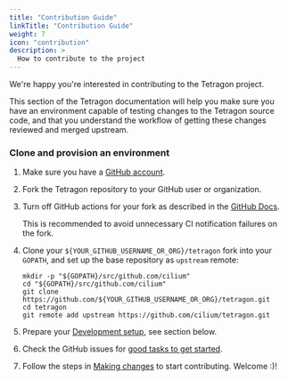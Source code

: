 ```yaml
---
title: "Contribution Guide"
linkTitle: "Contribution Guide"
weight: 7
icon: "contribution"
description: >
  How to contribute to the project
---
```


We're happy you're interested in contributing to the Tetragon project.

This section of the Tetragon documentation will help you make sure you
have an environment capable of testing changes to the Tetragon source code,
and that you understand the workflow of getting these changes reviewed and
merged upstream.

### Clone and provision an environment

1. Make sure you have a [GitHub account](https://github.com/join).

2. Fork the Tetragon repository to your GitHub user or organization.

3. Turn off GitHub actions for your fork as described in the
   [GitHub Docs](https://docs.github.com/en/repositories/managing-your-repositorys-settings-and-features/enabling-features-for-your-repository/managing-github-actions-settings-for-a-repository#managing-github-actions-permissions-for-your-repository>).

   This is recommended to avoid unnecessary CI notification failures on the fork.

4. Clone your `${YOUR_GITHUB_USERNAME_OR_ORG}/tetragon` fork into your
   `GOPATH`, and set up the base repository as `upstream` remote:

   ```shell
   mkdir -p "${GOPATH}/src/github.com/cilium"
   cd "${GOPATH}/src/github.com/cilium"
   git clone https://github.com/${YOUR_GITHUB_USERNAME_OR_ORG}/tetragon.git
   cd tetragon
   git remote add upstream https://github.com/cilium/tetragon.git
   ```

5. Prepare your [Development setup](/docs/contribution-guide/development-setup),
   see section below.

6. Check the GitHub issues for [good tasks to get
   started](https://github.com/cilium/tetragon/issues?q=is%3Aopen+is%3Aissue+label%3A%22good+first+issue%22).

7. Follow the steps in [Making changes](/docs/contribution-guide/making-changes) to start contributing. Welcome :)!

